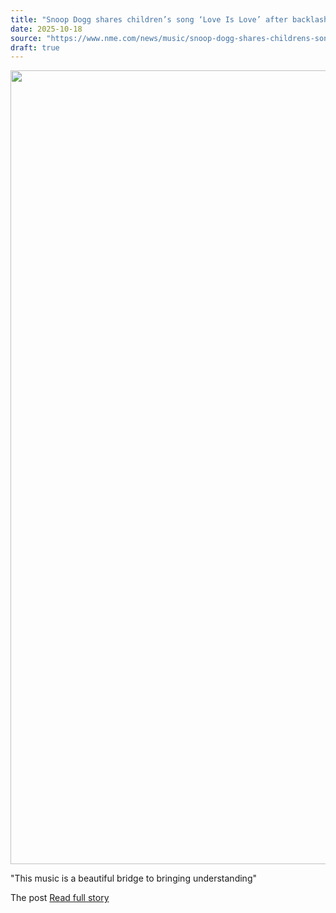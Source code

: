 ```yaml
---
title: "Snoop Dogg shares children’s song ‘Love Is Love’ after backlash over comments on LGBTQ+ representation in Disney film"
date: 2025-10-18
source: "https://www.nme.com/news/music/snoop-dogg-shares-childrens-song-love-is-love-after-backlash-over-comments-on-lesbian-representation-in-film-3900086?utm_source=rss&utm_medium=rss&utm_campaign=snoop-dogg-shares-childrens-song-love-is-love-after-backlash-over-comments-on-lesbian-representation-in-film"
draft: true
---
```


<p><img alt="" class="attachment-full size-full wp-post-image" height="1270" src="https://www.nme.com/wp-content/uploads/2025/10/Snoop-Dogg.-CREDIT_-Paras-Griffin_Getty-Images-for-BET.jpg" width="2000" /></p>
<p>"This music is a beautiful bridge to bringing understanding"</p>
<p>The post <a href="ht...

[Read full story](https://www.nme.com/news/music/snoop-dogg-shares-childrens-song-love-is-love-after-backlash-over-comments-on-lesbian-representation-in-film-3900086?utm_source=rss&utm_medium=rss&utm_campaign=snoop-dogg-shares-childrens-song-love-is-love-after-backlash-over-comments-on-lesbian-representation-in-film)

